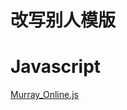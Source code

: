 # 改写别人模版
# Javascript
[Murray_Online.js](https://raw.githubusercontent.com/Beaitroa/Mihomo-Party-Scripts/refs/heads/main/javascript/Murray_Online.js)
